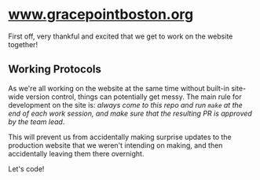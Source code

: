 # www.gracepointboston.org

First off, very thankful and excited that we get to work on the website together!

## Working Protocols

As we're all working on the website at the same time without built-in site-wide version control, things can potentially get messy. The main rule for development on the site is:
*always come to this repo and run `make` at the end of each work session, and make sure that the resulting PR is approved by the team lead*.

This will prevent us from accidentally making surprise updates to the production website that we weren't intending on making, and then accidentally leaving them there overnight.

Let's code!
